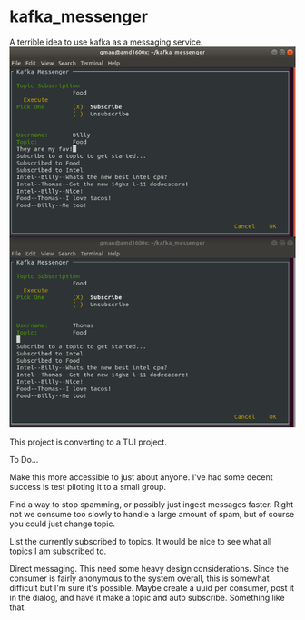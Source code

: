 # kafka_messenger
A terrible idea to use kafka as a messaging service. 
![alt text](demo_windows.png)

This project is converting to a TUI project.

To Do...

Make this more accessible to just about anyone. I've had some decent success is test piloting it to a small group.

Find a way to stop spamming, or possibly just ingest messages faster. Right not we consume too slowly to handle a large amount of spam, but of course you could just change topic.

List the currently subscribed to topics. It would be nice to see what all topics I am subscribed to.

Direct messaging. This need some heavy design considerations. Since the consumer is fairly anonymous to the system overall, this is somewhat difficult but I'm sure it's possible. Maybe create a uuid per consumer, post it in the dialog, and have it make a topic and auto subscribe. Something like that.
